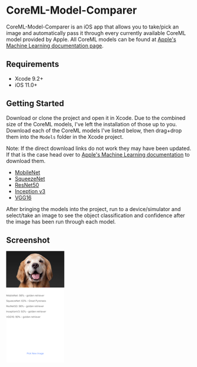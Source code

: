 # CoreML-Model-Comparer

CoreML-Model-Comparer is an iOS app that allows you to take/pick an image and automatically pass it through every currently available CoreML model provided by Apple. All CoreML models can be found at [Apple's Machine Learning documentation page](https://developer.apple.com/machine-learning/).

## Requirements

- Xcode 9.2+
- iOS 11.0+

## Getting Started

Download or clone the project and open it in Xcode. Due to the combined size of the CoreML models, I've left the installation of those up to you. Download each of the CoreML models I've listed below, then drag+drop them into the `Models` folder in the Xcode project.

Note: If the direct download links do not work they may have been updated. If that is the case head over to [Apple's Machine Learning documentation](https://developer.apple.com/machine-learning/) to download them.

- [MobileNet](https://docs-assets.developer.apple.com/coreml/models/MobileNet.mlmodel)
- [SqueezeNet](https://docs-assets.developer.apple.com/coreml/models/SqueezeNet.mlmodel)
- [ResNet50](https://docs-assets.developer.apple.com/coreml/models/Resnet50.mlmodel)
- [Inception v3](https://docs-assets.developer.apple.com/coreml/models/Inceptionv3.mlmodel)
- [VGG16](https://docs-assets.developer.apple.com/coreml/models/VGG16.mlmodel)

After bringing the models into the project, run to a device/simulator and select/take an image to see the object classification and confidence after the image has been run through each model.

## Screenshot

![Dog Example](dog_example.jpg)
